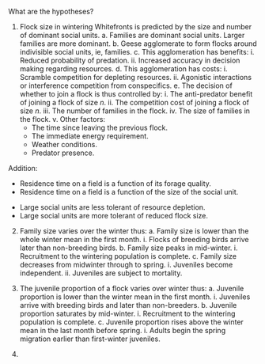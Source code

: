 What are the hypotheses?

1. Flock size in wintering Whitefronts is predicted by the size and number of dominant social units.
 a. Families are dominant social units. Larger families are more dominant.
 b. Geese agglomerate to form flocks around indivisible social units, ie, families.
 c. This agglomeration has benefits:
  i. Reduced probability of predation.
  ii. Increased accuracy in decision making regarding resources.
 d. This agglomeration has costs:
  i. Scramble competition for depleting resources.
  ii. Agonistic interactions or interference competition from conspecifics.
 e. The decision of whether to join a flock is thus controlled by:
  i. The anti-predator benefit of joining a flock of size *n*.
  ii. The competition cost of joining a flock of size *n*.
  iii. The number of families in the flock.
  iv. The size of families in the flock.
  v. Other factors:
   * The time since leaving the previous flock.
   * The immediate energy requirement.
   * Weather conditions.
   * Predator presence.

Addition:

* Residence time on a field is a function of its forage quality.
* Residence time on a field is a function of the size of the social unit.
 - Large social units are less tolerant of resource depletion.
 - Large social units are more tolerant of reduced flock size.


2. Family size varies over the winter thus:
 a. Family size is lower than the whole winter mean in the first month.
  i. Flocks of breeding birds arrive later than non-breeding birds.
 b. Family size peaks in mid-winter.
  i. Recruitment to the wintering population is complete.
 c. Family size decreases from midwinter through to spring.
  i. Juveniles become independent.
  ii. Juveniles are subject to mortality.

3. The juvenile proportion of a flock varies over winter thus:
 a. Juvenile proportion is lower than the winter mean in the first month.
  i. Juveniles arrive with breeding birds and later than non-breeders.
 b. Juvenile proportion saturates by mid-winter.
  i. Recruitment to the wintering population is complete.
 c. Juvenile proportion rises above the winter mean in the last month before spring.
  i. Adults begin the spring migration earlier than first-winter juveniles.

4.
